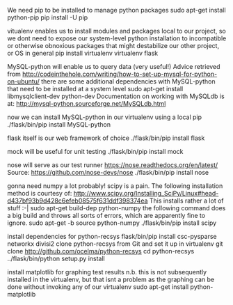 We need pip to be installed to manage python packages
    sudo apt-get install python-pip
    pip install -U pip

vitualenv enables us to install modules and packages local to our
project, so we dont need to expose our system-level python
installation to incompatible or otherwise obnoxious packages
that might destabilize our other project, or OS in general
    pip install virtualenv
    virtualenv flask

MySQL-python will enable us to query data (very useful!)
Advice retrieved from http://codeinthehole.com/writing/how-to-set-up-mysql-for-python-on-ubuntu/
there are some additional dependencies with MySQL-python that need
to be installed at a system level
    sudo apt-get install libmysqlclient-dev python-dev
Documentation on working with MySQLdb is at: http://mysql-python.sourceforge.net/MySQLdb.html

now we can install MySQL-python in our virtualenv using a local pip
    ./flask/bin/pip install MySQL-python

flask itself is our web framework of choice
    ./flask/bin/pip install flask

mock will be useful for unit testing
    ./flask/bin/pip install mock

nose will serve as our test runner
https://nose.readthedocs.org/en/latest/ Source: https://github.com/nose-devs/nose
    ./flask/bin/pip install nose

gonna need numpy a lot probably!
scipy is a pain. The following installation method is courtesy of:
http://www.scipy.org/Installing_SciPy/Linux#head-d437bf93b9d428c6efeb08575f631ddf398374ea
This installs rather a lot of stuff :-|
    sudo apt-get build-dep python-numpy 
the following command does a big build and throws all sorts of errors, which are apparently fine to ignore.
    sudo apt-get -b source python-numpy 
    ./flask/bin/pip install scipy 

install dependencies for python-recsys
    flask/bin/pip install csc-pysparse networkx divisi2
clone python-recsys from Git and set it up in virtualenv
    git clone http://github.com/ocelma/python-recsys
    cd python-recsys
    ../flask/bin/python setup.py install

install matplotlib for graphing test results
n.b. this is not subsequently installed in the virtualenv, but
that isnt a problem as the graphing can be done without
invoking any of our virtualenv
    sudo apt-get install python-matplotlib


